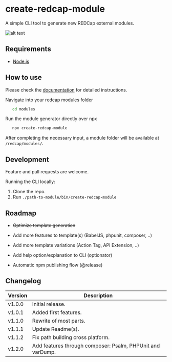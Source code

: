 # create-redcap-module
A simple CLI tool to generate new REDCap external modules.

![alt text](/create-redcap-module-carbon.png "Screenshot")

## Requirements

- [Node.js](https://nodejs.org/en/)

## How to use
Please check the [documentation](https://tertek.github.io/create-redcap-module/) for detailed instructions.

Navigate into your redcap modules folder

```bash
   cd modules
``` 

Run the module generator directly over npx

```bash
   npx create-redcap-module
``` 

After completing the necessary input, a module folder will be available at `/redcap/modules/`.

## Development
Feature and pull requests are welcome.

Running the CLI locally:
1. Clone the repo.
2. Run `./path-to-module/bin/create-redcap-module`


## Roadmap

- ~~Optimize template generation~~
- Add more features to template(s) (BabelJS, phpunit, composer, ..)
- Add more template variations (Action Tag, API Extension, ..)
- Add help option/explanation to CLI (optionator)

- Automatic npm publishing flow (@release)


## Changelog

Version | Description
------- | --------------------
v1.0.0  | Initial release.
v1.0.1  | Added first features.
v1.1.0  | Rewrite of most parts.
v1.1.1  | Update Readme(s).
v1.1.2  | Fix path building cross platform.
v1.2.0  | Add features through composer: Psalm, PHPUnit and varDump.
